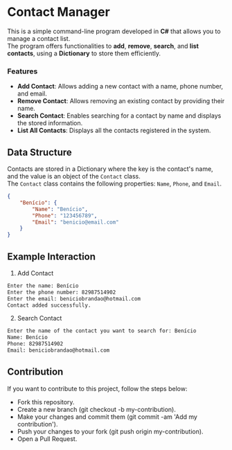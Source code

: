 # Contact Manager

This is a simple command-line program developed in **C#** that allows you to manage a contact list.  
The program offers functionalities to **add**, **remove**, **search**, and **list contacts**, using a **Dictionary** to store them efficiently.

### Features

- **Add Contact**: Allows adding a new contact with a name, phone number, and email.
- **Remove Contact**: Allows removing an existing contact by providing their name.
- **Search Contact**: Enables searching for a contact by name and displays the stored information.
- **List All Contacts**: Displays all the contacts registered in the system.

## Data Structure

Contacts are stored in a Dictionary where the key is the contact's name, and the value is an object of the `Contact` class.  
The `Contact` class contains the following properties: `Name`, `Phone`, and `Email`.

```json
{
    "Benício": {
        "Name": "Benício",
        "Phone": "123456789",
        "Email": "benicio@email.com"
    }
}
```

## Example Interaction

1. Add Contact

```sh
Enter the name: Benício
Enter the phone number: 82987514902
Enter the email: beniciobrandao@hotmail.com
Contact added successfully.
```
2. Search Contact

```sh
Enter the name of the contact you want to search for: Benício
Name: Benício
Phone: 82987514902
Email: beniciobrandao@hotmail.com
```

## Contribution

If you want to contribute to this project, follow the steps below:

- Fork this repository.
- Create a new branch (git checkout -b my-contribution).
- Make your changes and commit them (git commit -am 'Add my contribution').
- Push your changes to your fork (git push origin my-contribution).
- Open a Pull Request.
